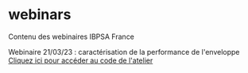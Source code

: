 # webinars
Contenu des webinaires IBPSA France

Webinaire 21/03/23 : caractérisation de la performance de l'enveloppe
[Cliquez ici pour accéder au code de l'atelier](https://mybinder.org/v2/gh/ibpsafr/webinars/HEAD)
